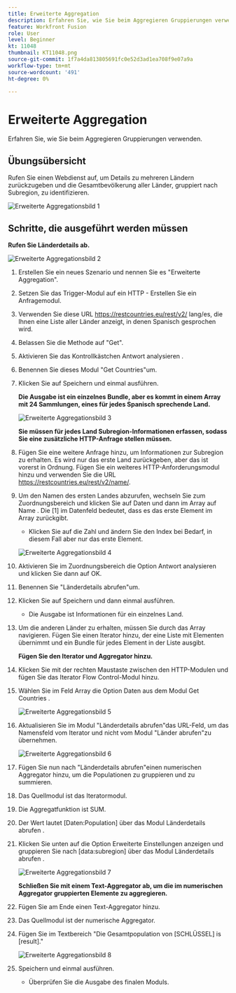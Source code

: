 ```yaml
---
title: Erweiterte Aggregation
description: Erfahren Sie, wie Sie beim Aggregieren Gruppierungen verwenden. (Sollte zwischen 60 und 160 Zeichen, jedoch 49 Zeichen lang sein)
feature: Workfront Fusion
role: User
level: Beginner
kt: 11048
thumbnail: KT11048.png
source-git-commit: 1f7a4da813805691fc0e52d3ad1ea708f9e07a9a
workflow-type: tm+mt
source-wordcount: '491'
ht-degree: 0%

---
```



# Erweiterte Aggregation

Erfahren Sie, wie Sie beim Aggregieren Gruppierungen verwenden.

## Übungsübersicht

Rufen Sie einen Webdienst auf, um Details zu mehreren Ländern zurückzugeben und die Gesamtbevölkerung aller Länder, gruppiert nach Subregion, zu identifizieren.

![Erweiterte Aggregationsbild 1](../12-exercises/assets/advanced-aggregation-walkthrough-1.png)

## Schritte, die ausgeführt werden müssen

**Rufen Sie Länderdetails ab.**

![Erweiterte Aggregationsbild 2](../12-exercises/assets/advanced-aggregation-walkthrough-2.png)

1. Erstellen Sie ein neues Szenario und nennen Sie es &quot;Erweiterte Aggregation&quot;.
1. Setzen Sie das Trigger-Modul auf ein HTTP - Erstellen Sie ein Anfragemodul.
1. Verwenden Sie diese URL https://restcountries.eu/rest/v2/ lang/es, die Ihnen eine Liste aller Länder anzeigt, in denen Spanisch gesprochen wird.
1. Belassen Sie die Methode auf &quot;Get&quot;.
1. Aktivieren Sie das Kontrollkästchen Antwort analysieren .
1. Benennen Sie dieses Modul &quot;Get Countries&quot;um.
1. Klicken Sie auf Speichern und einmal ausführen.

   **Die Ausgabe ist ein einzelnes Bundle, aber es kommt in einem Array mit 24 Sammlungen, eines für jedes Spanisch sprechende Land.**

   ![Erweiterte Aggregationsbild 3](../12-exercises/assets/advanced-aggregation-walkthrough-3.png)

   **Sie müssen für jedes Land Subregion-Informationen erfassen, sodass Sie eine zusätzliche HTTP-Anfrage stellen müssen.**

1. Fügen Sie eine weitere Anfrage hinzu, um Informationen zur Subregion zu erhalten. Es wird nur das erste Land zurückgeben, aber das ist vorerst in Ordnung. Fügen Sie ein weiteres HTTP-Anforderungsmodul hinzu und verwenden Sie die URL https://restcountries.eu/rest/v2/name/.
1. Um den Namen des ersten Landes abzurufen, wechseln Sie zum Zuordnungsbereich und klicken Sie auf Daten und dann im Array auf Name . Die [1] im Datenfeld bedeutet, dass es das erste Element im Array zurückgibt.

   + Klicken Sie auf die Zahl und ändern Sie den Index bei Bedarf, in diesem Fall aber nur das erste Element.

   ![Erweiterte Aggregationsbild 4](../12-exercises/assets/advanced-aggregation-walkthrough-4.png)

1. Aktivieren Sie im Zuordnungsbereich die Option Antwort analysieren und klicken Sie dann auf OK.
1. Benennen Sie &quot;Länderdetails abrufen&quot;um.
1. Klicken Sie auf Speichern und dann einmal ausführen.

   + Die Ausgabe ist Informationen für ein einzelnes Land.

1. Um die anderen Länder zu erhalten, müssen Sie durch das Array navigieren. Fügen Sie einen Iterator hinzu, der eine Liste mit Elementen übernimmt und ein Bundle für jedes Element in der Liste ausgibt.

   **Fügen Sie den Iterator und Aggregator hinzu.**

1. Klicken Sie mit der rechten Maustaste zwischen den HTTP-Modulen und fügen Sie das Iterator Flow Control-Modul hinzu.
1. Wählen Sie im Feld Array die Option Daten aus dem Modul Get Countries .

   ![Erweiterte Aggregationsbild 5](../12-exercises/assets/advanced-aggregation-walkthrough-5.png)

1. Aktualisieren Sie im Modul &quot;Länderdetails abrufen&quot;das URL-Feld, um das Namensfeld vom Iterator und nicht vom Modul &quot;Länder abrufen&quot;zu übernehmen.

   ![Erweiterte Aggregationsbild 6](../12-exercises/assets/advanced-aggregation-walkthrough-6.png)

1. Fügen Sie nun nach &quot;Länderdetails abrufen&quot;einen numerischen Aggregator hinzu, um die Populationen zu gruppieren und zu summieren.
1. Das Quellmodul ist das Iteratormodul.
1. Die Aggregatfunktion ist SUM.
1. Der Wert lautet [Daten:Population] über das Modul Länderdetails abrufen .
1. Klicken Sie unten auf die Option Erweiterte Einstellungen anzeigen und gruppieren Sie nach [data:subregion] über das Modul Länderdetails abrufen .

   ![Erweiterte Aggregationsbild 7](../12-exercises/assets/advanced-aggregation-walkthrough-7.png)

   **Schließen Sie mit einem Text-Aggregator ab, um die im numerischen Aggregator gruppierten Elemente zu aggregieren.**

1. Fügen Sie am Ende einen Text-Aggregator hinzu.
1. Das Quellmodul ist der numerische Aggregator.
1. Fügen Sie im Textbereich &quot;Die Gesamtpopulation von [SCHLÜSSEL] is [result].&quot;

   ![Erweiterte Aggregationsbild 8](../12-exercises/assets/advanced-aggregation-walkthrough-8.png)

1. Speichern und einmal ausführen.

   + Überprüfen Sie die Ausgabe des finalen Moduls.
